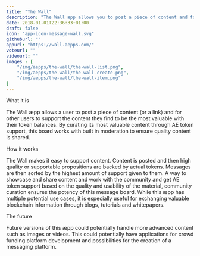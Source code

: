 ```yaml
---
title: "The Wall"
description: "The Wall æpp allows you to post a piece of content and for other users to contribute AE tokens to the user’s account. This rewards high quality content creation as messages are then organized by highest supporter and cannot be deleted."
date: 2018-01-01T22:36:33+01:00
draft: false
icon: "app-icon-message-wall.svg"
githuburl: ""
appurl: "https://wall.aepps.com/"
voteurl: ""
videourl: ""
images : [
	"/img/aepps/the-wall/the-wall-list.png",
	"/img/aepps/the-wall/the-wall-create.png",
	"/img/aepps/the-wall/the-wall-item.png"
]
---
```


<p class="question">What it is</p>
<p class="answer">The Wall æpp allows a user to post a piece of content (or a link) and for other users to support the content they find to be the most valuable with their token balances. By curating its most valuable content through AE token support, this board works with built in moderation to ensure quality content is shared.</p>

<p class="question">How it works</p>
<p class="answer">The Wall makes it easy to support content. Content is posted and then high quality or supportable propositions are backed by actual tokens. Messages are then sorted by the highest amount of support given to them.
A way to showcase and share content and work with the community and get AE token support based on the quality and usability of the material, community curation ensures the potency of this message board. While this æpp has multiple potential use cases, it is especially useful for exchanging valuable blockchain information through blogs, tutorials and whitepapers.</p>

<p class="question">The future</p>
<p class="answer">Future versions of this æpp could potentially handle more advanced content such as images or videos. This could potentially have applications for crowd funding platform development and possibilities for the creation of a messaging platform. </p>
